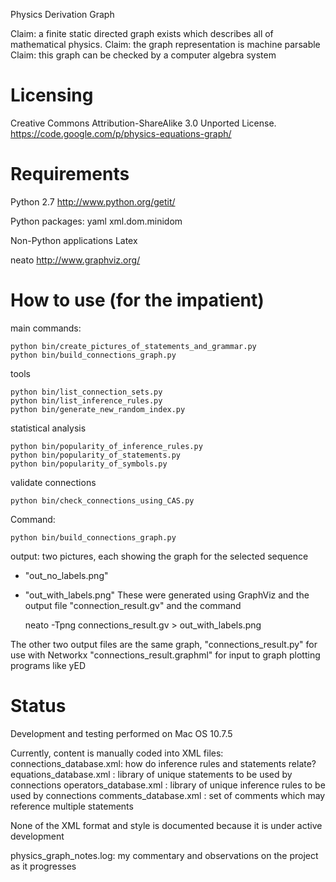 
Physics Derivation Graph

Claim: a finite static directed graph exists which describes all of mathematical physics. 
Claim: the graph representation is machine parsable
Claim: this graph can be checked by a computer algebra system

# Licensing
Creative Commons Attribution-ShareAlike 3.0 Unported License.
https://code.google.com/p/physics-equations-graph/

# Requirements

Python 2.7
http://www.python.org/getit/

Python packages: 
yaml
xml.dom.minidom

Non-Python applications
Latex

neato
http://www.graphviz.org/

# How to use (for the impatient)

main commands:

    python bin/create_pictures_of_statements_and_grammar.py
    python bin/build_connections_graph.py

tools

    python bin/list_connection_sets.py
    python bin/list_inference_rules.py
    python bin/generate_new_random_index.py

statistical analysis

    python bin/popularity_of_inference_rules.py
    python bin/popularity_of_statements.py
    python bin/popularity_of_symbols.py

validate connections

    python bin/check_connections_using_CAS.py



Command:

    python bin/build_connections_graph.py

output: 
two pictures, each showing the graph for the selected sequence
* "out_no_labels.png"
* "out_with_labels.png"
These were generated using GraphViz and the output file
"connection_result.gv"
and the command 

    neato -Tpng connections_result.gv > out_with_labels.png

The other two output files are the same graph,
"connections_result.py"
for use with Networkx
"connections_result.graphml"
for input to graph plotting programs like yED


# Status

Development and testing performed on Mac OS 10.7.5

Currently, content is manually coded into XML files:
connections_database.xml: how do inference rules and statements relate?
equations_database.xml  : library of unique statements to be used by connections
operators_database.xml  : library of unique inference rules to be used by connections
comments_database.xml   : set of comments which may reference multiple statements

None of the XML format and style is documented because it is under active development

physics_graph_notes.log: my commentary and observations on the project as it progresses

